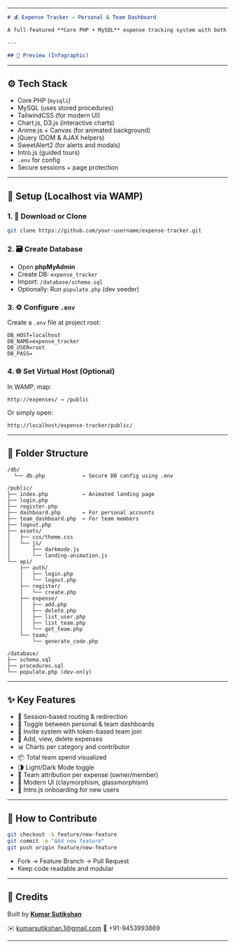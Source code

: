 
---

```markdown
# 💰 Expense Tracker — Personal & Team Dashboard

A full-featured **Core PHP + MySQL** expense tracking system with both **personal** and **team** dashboards. It includes full CRUD for expenses, invite-based team access, interactive charts, animations, light/dark mode, and secure session-based routing.

---

## 📸 Preview (Infographic)

```

---

## ⚙️ Tech Stack

- Core PHP (`mysqli`)
- MySQL (uses stored procedures)
- TailwindCSS (for modern UI)
- Chart.js, D3.js (interactive charts)
- Anime.js + Canvas (for animated background)
- jQuery (DOM & AJAX helpers)
- SweetAlert2 (for alerts and modals)
- Intro.js (guided tours)
- `.env` for config
- Secure sessions + page protection

---

## 🚀 Setup (Localhost via WAMP)

### 1. 🔽 Download or Clone

```bash
git clone https://github.com/your-username/expense-tracker.git
````

### 2. 🗃️ Create Database

* Open **phpMyAdmin**
* Create DB: `expense_tracker`
* Import: `/database/schema.sql`
* Optionally: Run `populate.php` (dev seeder)

### 3. ⚙️ Configure `.env`

Create a `.env` file at project root:

```
DB_HOST=localhost
DB_NAME=expense_tracker
DB_USER=root
DB_PASS=
```

### 4. 🌐 Set Virtual Host (Optional)

In WAMP, map:

```
http://expenses/ → /public
```

Or simply open:

```
http://localhost/expense-tracker/public/
```

---

## 📁 Folder Structure

```
/db/
  └── db.php            ← Secure DB config using .env

/public/
├── index.php           ← Animated landing page
├── login.php
├── register.php
├── dashboard.php       ← For personal accounts
├── team_dashboard.php  ← For team members
├── logout.php
├── assets/
│   ├── css/theme.css
│   └── js/
│       ├── darkmode.js
│       └── landing-animation.js
└── api/
    ├── auth/
    │   ├── login.php
    │   └── logout.php
    ├── register/
    │   └── create.php
    ├── expense/
    │   ├── add.php
    │   ├── delete.php
    │   ├── list_user.php
    │   ├── list_team.php
    │   └── get_team.php
    └── team/
        └── generate_code.php

/database/
├── schema.sql
├── procedures.sql
└── populate.php (dev-only)
```

---

## ✨ Key Features

* 🔐 Session-based routing & redirection
* 🔁 Toggle between personal & team dashboards
* 👥 Invite system with token-based team join
* 🧾 Add, view, delete expenses
* 📊 Charts per category and contributor
* 📦 Total team spend visualized
* 🌗 Light/Dark Mode toggle
* 🎯 Team attribution per expense (owner/member)
* 🎨 Modern UI (claymorphism, glassmorphism)
* 🎉 Intro.js onboarding for new users

---

## 🙌 How to Contribute

```bash
git checkout -b feature/new-feature
git commit -m "Add new feature"
git push origin feature/new-feature
```

* Fork → Feature Branch → Pull Request
* Keep code readable and modular

---

## 🧠 Credits

Built by [**Kumar Sutikshan**](https://www.linkedin.com/in/kumar-sutikshan)

✉️ [kumarsutikshan.1@gmail.com](mailto:kumarsutikshan.1@gmail.com)
📱 +91-9453993869

---

```
